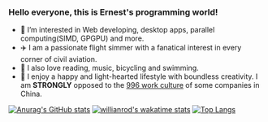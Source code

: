 ### Hello everyone, this is Ernest's programming world!

- 💖 I’m interested in Web developing, desktop apps, parallel computing(SIMD, GPGPU) and more.
- ✈️ I am a passionate flight simmer with a fanatical interest in every corner of civil aviation.
- 📔 I also love reading, music, bicycling and swimming.
- 🥰 I enjoy a happy and light-hearted lifestyle with boundless creativity. I am **STRONGLY** opposed to the [996 work culture](https://en.wikipedia.org/wiki/996_working_hour_system) of some companies in China.

[![Anurag's GitHub stats](https://github-readme-stats.vercel.app/api?username=ErnestThePoet&count_private=true&show_icons=true&theme=algolia)](https://github.com/anuraghazra/github-readme-stats)
[![willianrod's wakatime stats](https://github-readme-stats.vercel.app/api/wakatime?username=ErnestThePoet&theme=algolia&v=2)](https://github.com/anuraghazra/github-readme-stats)
[![Top Langs](https://github-readme-stats.vercel.app/api/top-langs/?username=ErnestThePoet&langs_count=8&layout=compact&count_private=true&theme=algolia)](https://github.com/anuraghazra/github-readme-stats)
